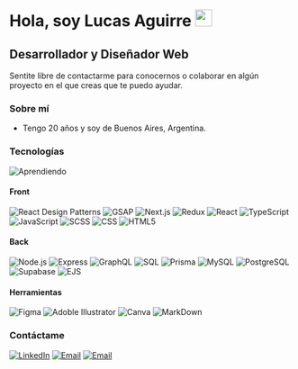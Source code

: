 <h1>Hola, soy Lucas Aguirre <img src="https://raw.githubusercontent.com/iampavangandhi/iampavangandhi/master/gifs/Hi.gif" width="30px"></h1>
<h2>Desarrollador y Diseñador Web</h2>

Sentite libre de contactarme para conocernos o colaborar en algún proyecto en el que creas que te puedo ayudar.

### Sobre mí

- Tengo 20 años y soy de Buenos Aires, Argentina.

### Tecnologías

![Aprendiendo](https://img.shields.io/badge/-Aprendiendo-333333?style=flat&label=%20%20%20&labelColor=orangered)

#### Front

![React Design Patterns](https://img.shields.io/badge/-ReactDesignPatterns-orangered?style=flat)
![GSAP](https://img.shields.io/badge/-GSAP-orangered?style=flat&logo=)
![Next.js](https://img.shields.io/badge/-Next.js-333333?style=flat&logo=next.js)
![Redux](https://img.shields.io/badge/-Redux-333333?style=flat&logo=redux)
![React](https://img.shields.io/badge/-React-333333?style=flat&logo=react)
![TypeScript](https://img.shields.io/badge/-TypeScript-333333?style=flat&logo=typescript)
![JavaScript](https://img.shields.io/badge/-JavaScript-333333?style=flat&logo=javascript)
![SCSS](https://img.shields.io/badge/-SCSS-333333?style=flat&logo=SASS&logoColor=CE6B9E)
![CSS](https://img.shields.io/badge/-CSS-333333?style=flat&logo=CSS3&logoColor=1572B6)
![HTML5](https://img.shields.io/badge/-HTML5-333333?style=flat&logo=HTML5)

#### Back

![Node.js](https://img.shields.io/badge/-Node.js-333333?style=flat&logo=node.js)
![Express](https://img.shields.io/badge/-Express-333333?style=flat&logo=express)
![GraphQL](https://img.shields.io/badge/-GraphQL-333333?style=flat&logo=graphql)
![SQL](https://img.shields.io/badge/-SQL-333333?style=flat)
![Prisma](https://img.shields.io/badge/-Prisma-333333?style=flat&logo=prisma)
![MySQL](https://img.shields.io/badge/-MySQL-333333?style=flat&logo=mysql)
![PostgreSQL](https://img.shields.io/badge/-PostgreSQL-333333?style=flat&logo=postgresql)
![Supabase](https://img.shields.io/badge/-Supabase-333333?style=flat&logo=supabase)
![EJS](https://img.shields.io/badge/-EJS-333333?style=flat&logo=ejs)

#### Herramientas

![Figma](https://img.shields.io/badge/-Figma-333333?style=flat&logo=figma)
![Adoble Illustrator](https://img.shields.io/badge/-Illustrator-333333?style=flat&logo=adobeillustrator)
![Canva](https://img.shields.io/badge/-Canva-333333?style=flat&logo=canva)
![MarkDown](https://img.shields.io/badge/-MarkDown-333333?style=flat&logo=markdown)

### Contáctame

<a href="https://www.linkedin.com/in/lusoldev/"><img alt="LinkedIn" src="https://img.shields.io/badge/LinkedIn-lusoldev-blue?style=flat-square&logo=linkedin"></a>
<a href="https://www.behance.net/lusoldev"> <img alt="Email" src="https://img.shields.io/badge/Behance-lusoldev-blue?style=flat-square&logo=behance"></a>
<a href="https://www.fiverr.com/lucasagui2205"> <img alt="Email" src="https://img.shields.io/badge/Fiver-lucasagui2205-blue?style=flat-square&logo=fiverr"></a>
